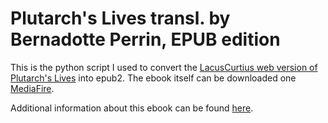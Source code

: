 # Plutarch's Lives transl. by Bernadotte Perrin, EPUB edition

This is the python script I used to convert the [LacusCurtius web version of Plutarch's Lives](https://penelope.uchicago.edu/Thayer/E/Roman/Texts/Plutarch/Lives/home.html) into epub2.
The ebook itself can be downloaded one [MediaFire](https://www.mediafire.com/file/tksyuulfpqjy96l/Plutarchs_Lives_transl_Bernadotte_Perrin.epub/file).

Additional information about this ebook can be found [here](https://piroshky.org/plutarchs-lives.html).
